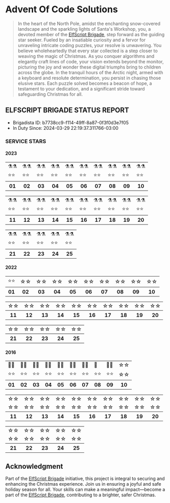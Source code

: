 # Advent Of Code Solutions

> In the heart of the North Pole, amidst the enchanting snow-covered landscape and the sparkling lights of Santa's Workshop, you, a devoted member of the [ElfScript Brigade](https://github.com/luxedo/esb?tab=readme-ov-file#esb---elfscript-brigade), step forward as the guiding star seeker. Fueled by an insatiable curiosity and a fervor for unraveling intricate coding puzzles, your resolve is unwavering. You believe wholeheartedly that every star collected is a step closer to weaving the magic of Christmas. As you conquer algorithms and elegantly craft lines of code, your vision extends beyond the monitor, picturing the joy and wonder these digital triumphs bring to children across the globe. In the tranquil hours of the Arctic night, armed with a keyboard and resolute determination, you persist in chasing those elusive stars. Each puzzle solved becomes a beacon of hope, a testament to your dedication, and a significant stride toward safeguarding Christmas for all.

<!-- Do not delete - Report start -->
## ELFSCRIPT BRIGADE STATUS REPORT

* Brigadista ID: b7738cc9-f114-49ff-8a87-0f3f0d3e7f05
* In Duty Since: 2024-03-29 22:19:37.311766-03:00

### SERVICE STARS


#### 2023

<table>
  <tr><td>⚗️⚗️</td><td>⚗️⚗️</td><td>⚗️⚗️</td><td>⚗️⚗️</td><td>⚗️⚗️</td><td>⚗️⚗️</td><td>⚗️⚗️</td><td>⚗️⚗️</td><td>⚗️⚗️</td><td>⚗️⚗️</td></tr>
  <tr><td>⭐⭐</td><td>⭐⭐</td><td>⭐⭐</td><td>⭐⭐</td><td>⭐⭐</td><td>⭐⭐</td><td>⭐⭐</td><td>⭐⭐</td><td>⭐⭐</td><td>⭐⭐</td></tr>
  <tr><th>01</th><th>02</th><th>03</th><th>04</th><th>05</th><th>06</th><th>07</th><th>08</th><th>09</th><th>10</th></tr>
</table>
<table>
  <tr><td>⚗️⚗️</td><td>⚗️⚗️</td><td>⚗️⚗️</td><td>⚗️⚗️</td><td>⚗️⚗️</td><td>⚗️⚗️</td><td>⚗️⚗️</td><td>⚗️⚗️</td><td>⚗️⚗️</td><td>⚗️⚗️</td></tr>
  <tr><td>⭐⭐</td><td>⭐⭐</td><td>⭐⭐</td><td>⭐⭐</td><td>⭐⭐</td><td>⭐⭐</td><td>⭐⭐</td><td>⭐⭐</td><td>⭐⭐</td><td>⭐⭐</td></tr>
  <tr><th>11</th><th>12</th><th>13</th><th>14</th><th>15</th><th>16</th><th>17</th><th>18</th><th>19</th><th>20</th></tr>
</table>
<table>
  <tr><td>⚗️⚗️</td><td>⚗️⚗️</td><td>⚗️⚗️</td><td>⚗️⚗️</td><td>⚗️⚗️</td></tr>
  <tr><td>⭐⭐</td><td>⭐⭐</td><td>⭐⭐</td><td>⭐⭐</td><td>⭐⭐</td></tr>
  <tr><th>21</th><th>22</th><th>23</th><th>24</th><th>25</th></tr>
</table>

#### 2022

<table>
  
  <tr><td>⭐⭐</td><td>☆☆</td><td>☆☆</td><td>☆☆</td><td>☆☆</td><td>☆☆</td><td>☆☆</td><td>☆☆</td><td>☆☆</td><td>☆☆</td></tr>
  <tr><th>01</th><th>02</th><th>03</th><th>04</th><th>05</th><th>06</th><th>07</th><th>08</th><th>09</th><th>10</th></tr>
</table>
<table>
  
  <tr><td>☆☆</td><td>☆☆</td><td>☆☆</td><td>☆☆</td><td>☆☆</td><td>☆☆</td><td>☆☆</td><td>☆☆</td><td>☆☆</td><td>☆☆</td></tr>
  <tr><th>11</th><th>12</th><th>13</th><th>14</th><th>15</th><th>16</th><th>17</th><th>18</th><th>19</th><th>20</th></tr>
</table>
<table>
  
  <tr><td>☆☆</td><td>☆☆</td><td>☆☆</td><td>☆☆</td><td>☆☆</td></tr>
  <tr><th>21</th><th>22</th><th>23</th><th>24</th><th>25</th></tr>
</table>

#### 2016

<table>
  <tr><td>🐍🐍</td><td>🐍🐍</td><td>🐍🐍</td><td>🐍🐍</td><td>🐍🐍</td><td>🐍🐍</td><td>🐍🐍</td><td>🐍</td><td>🐍🐍</td><td>☆☆</td></tr>
  <tr><td>⭐⭐</td><td>⭐⭐</td><td>⭐⭐</td><td>⭐⭐</td><td>⭐⭐</td><td>⭐⭐</td><td>⭐⭐</td><td>⭐⭐</td><td>⭐⭐</td><td>☆☆</td></tr>
  <tr><th>01</th><th>02</th><th>03</th><th>04</th><th>05</th><th>06</th><th>07</th><th>08</th><th>09</th><th>10</th></tr>
</table>
<table>
  <tr><td>☆☆</td><td>☆☆</td><td>☆☆</td><td>☆☆</td><td>☆☆</td><td>☆☆</td><td>☆☆</td><td>☆☆</td><td>☆☆</td><td>☆☆</td></tr>
  <tr><td>☆☆</td><td>☆☆</td><td>☆☆</td><td>☆☆</td><td>☆☆</td><td>☆☆</td><td>☆☆</td><td>☆☆</td><td>☆☆</td><td>☆☆</td></tr>
  <tr><th>11</th><th>12</th><th>13</th><th>14</th><th>15</th><th>16</th><th>17</th><th>18</th><th>19</th><th>20</th></tr>
</table>
<table>
  <tr><td>☆☆</td><td>☆☆</td><td>☆☆</td><td>☆☆</td><td>☆☆</td></tr>
  <tr><td>☆☆</td><td>☆☆</td><td>☆☆</td><td>☆☆</td><td>☆☆</td></tr>
  <tr><th>21</th><th>22</th><th>23</th><th>24</th><th>25</th></tr>
</table>
<!-- Do not delete - Report end -->

## Acknowledgment

Part of the [ElfScript Brigade](https://github.com/luxedo/esb?tab=readme-ov-file#esb---elfscript-brigade) initiative, this project is integral to securing and enhancing the Christmas experience. Join us in ensuring a joyful and safe holiday season for all. Your skills can make a meaningful impact—become a part of the [ElfScript Brigade](https://github.com/luxedo/esb?tab=readme-ov-file#esb---elfscript-brigade), contributing to a brighter, safer Christmas.
